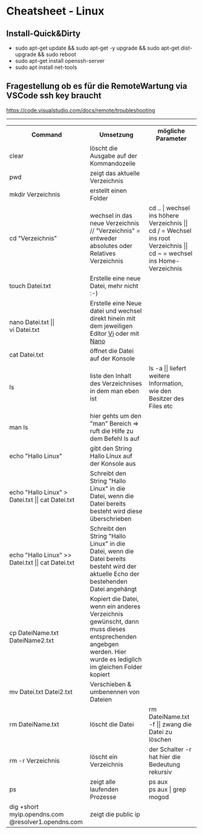 # Cheatsheet - Linux

## Install-Quick&Dirty
* sudo apt-get update && sudo apt-get -y upgrade && sudo apt-get dist-upgrade && sudo reboot
* sudo apt-get install openssh-server
* sudo apt install net-tools

## Fragestellung ob es für die RemoteWartung via VSCode ssh key braucht
https://code.visualstudio.com/docs/remote/troubleshooting
  <hr>


<table style="width:100%">
  <tr>
    <th>Command</th>
    <th>Umsetzung</th>
    <th> mögliche Parameter</th>
  </tr>
  <tr>
    <td>clear</td>
    <td>löscht die Ausgabe auf der Kommandozeile</td>
    <td><br>
  </td>
  <tr>
    <td>pwd</td>
    <td>zeigt das aktuelle Verzeichnis</td>
    <td><br>
  </td>
  <tr>
    <td>mkdir Verzeichnis</td>
    <td>erstellt einen Folder</td>
    <td><br>
  </td>
  <tr>
    <td>cd "Verzeichnis"</td>
    <td>wechsel in das neue Verzeichnis // "Verzeichnis" = entweder absolutes oder Relatives Verzeichnis</td>
    <td>cd .. | wechsel ins höhere Verzeichnis || cd / = Wechsel ins root Verzeichnis || cd ~ = wechsel ins Home-Verzeichnis<br>
  </td>
  <tr>
    <td>touch Datei.txt </td>
    <td>Erstelle eine neue Datei, mehr nicht :-)</td>
    <td><br>
  </td>
  <tr>
    <td><br> nano Datei.txt ||<br> vi Datei.txt</td>
    <td>Erstelle eine Neue datei und wechsel direkt hinein mit dem jeweiligen Editor <a href="./Editoren/vi.md" >Vi</a> oder mit <a href="./Editoren/nano.md" >Nano</a></td>
    <td><br>
  </td>
  <tr>
    <td>cat Datei.txt</td>
    <td>öffnet die Datei auf der Konsole</td>
    <td></td>
  </tr>
  <tr>
    <td>ls</td>
    <td>liste den Inhalt des Verzeichnises in dem man eben ist</td>
    <td>ls -a || liefert weitere Information, wie den Besitzer des Files etc
  </td>
  </tr>
  <tr>
    <td>man ls</td>
    <td>hier gehts um den "man" Bereich => ruft die Hilfe zu dem Befehl ls auf</td>
    <td></td>
  </tr>
  <tr>
    <td>echo "Hallo Linux"</td>
    <td>gibt den String Hallo Linux auf der Konsole aus</td>
    <td></td>
  </tr>
  <tr>
    <td>echo "Hallo Linux" > Datei.txt || cat Datei.txt</td>
    <td>Schreibt den String "Hallo Linux" in die Datei, wenn die Datei bereits besteht wird diese überschrieben</td>
    <td></td>
  </tr>
  <tr>
    <td>echo "Hallo Linux" >> Datei.txt || cat Datei.txt</td>
    <td>Schreibt den String "Hallo Linux" in die Datei, wenn die Datei bereits besteht wird der aktuelle Echo der bestehenden Datei angehängt</td>
    <td></td>
  </tr>
  <tr>
    <td>cp DateiName.txt DateiName2.txt</td>
    <td>Kopiert die Datei, wenn ein anderes Verzeichnis gewünscht, dann muss dieses entsprechenden angebgen werden. Hier wurde es lediglich im gleichen Folder kopiert</td>
    <td></td>
  </tr>
  <tr>
    <td>mv Datei.txt Datei2.txt</td>
    <td>Verschieben & umbenennen von Dateien</td>
    <td></td>
  </tr>

  <tr>
    <td>rm DateiName.txt</td>
    <td>löscht die Datei</td>
    <td>rm DateiName.txt -f || zwang die Datei zu löschen <br></td>
  </tr>
  <tr>
    <td>rm -r Verzeichnis</td>
    <td>löscht ein Verzeichnis</td>
    <td>der Schalter -r hat hier die Bedeutung rekursiv<br></td>
  </tr>
  <tr>
    <td>ps</td>
    <td>zeigt alle laufenden Prozesse</td>
    <td>ps aux<br>
    ps aux | grep mogod</td>
  </tr>
  <tr>
    <td>dig +short myip.opendns.com @resolver1.opendns.com</td>
    <td>zeigt die public ip</td>
    <td></td>
  </tr>
  
<table>
